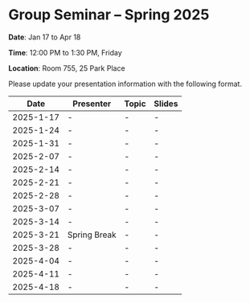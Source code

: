 # Group Seminar – Spring 2025

 **Date**: Jan 17 to Apr 18
 
 **Time**: 12:00 PM to 1:30 PM, Friday
 
 **Location**: Room 755, 25 Park Place

Please update your presentation information with the following format.

| Date       |   Presenter   | Topic | Slides |
|------------|---------------|-------|--------|
| 2025-1-17  | -             | -     | -      |
| 2025-1-24  | -             | -     | -      |
| 2025-1-31  | -             | -     | -      |
| 2025-2-07  | -             | -     | -      |
| 2025-2-14  | -             | -     | -      |
| 2025-2-21  | -             | -     | -      |
| 2025-2-28  | -             | -     | -      |
| 2025-3-07  | -             | -     | -      |
| 2025-3-14  | -             | -     | -      |
| 2025-3-21  | Spring Break  | -     | -      |
| 2025-3-28  | -             | -     | -      |
| 2025-4-04  | -             | -     | -      |
| 2025-4-11  | -             | -     | -      |
| 2025-4-18  | -             | -     | -      |

